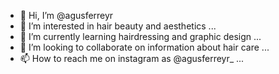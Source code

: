 - 👋 Hi, I’m @agusferreyr
- 👀 I’m interested in hair beauty and aesthetics ...
- 🌱 I’m currently learning hairdressing and graphic design ...
- 💞️ I’m looking to collaborate on information about hair care ...
- 📫 How to reach me on instagram as @agusferreyr_ ...

<!---
agusferreyr/agusferreyr is a ✨ special ✨ repository because its `README.md` (this file) appears on your GitHub profile.
You can click the Preview link to take a look at your changes.
--->
